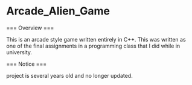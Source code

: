 # Arcade_Alien_Game

=== Overview ===

This is an arcade style game written entirely in C++. This was written as one of the final assignments in a programming class that I did while in university. 

=== Notice ===

project is several years old and no longer updated. 
